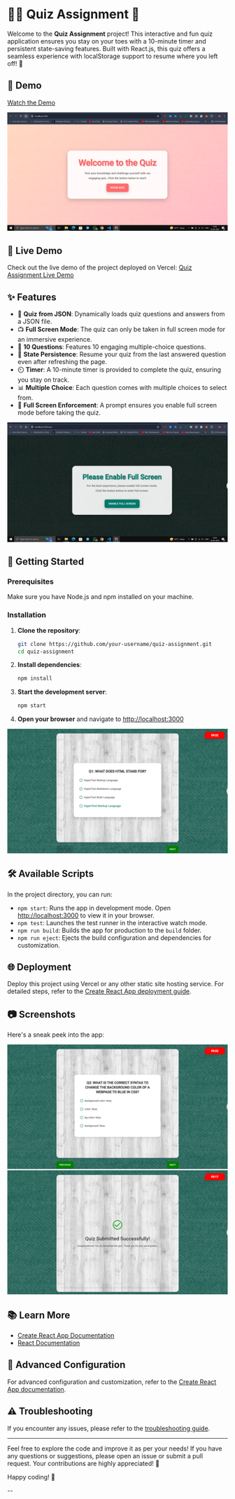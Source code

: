 # 📝✨ Quiz Assignment 🎉

Welcome to the **Quiz Assignment** project! This interactive and fun quiz application ensures you stay on your toes with a 10-minute timer and persistent state-saving features. Built with React.js, this quiz offers a seamless experience with localStorage support to resume where you left off! 🚀

## 🎥 Demo

[Watch the Demo](assets/quiz.gif)


![Quiz Screenshot](assets/sample1.PNG)

## 🌟 Live Demo

Check out the live demo of the project deployed on Vercel: [Quiz Assignment Live Demo](https://your-vercel-deployment-link.vercel.app)

## ✨ Features

- 🎯 **Quiz from JSON**: Dynamically loads quiz questions and answers from a JSON file.
- 📺 **Full Screen Mode**: The quiz can only be taken in full screen mode for an immersive experience.
- 🔢 **10 Questions**: Features 10 engaging multiple-choice questions.
- 💾 **State Persistence**: Resume your quiz from the last answered question even after refreshing the page.
- ⏲️ **Timer**: A 10-minute timer is provided to complete the quiz, ensuring you stay on track.
- 📊 **Multiple Choice**: Each question comes with multiple choices to select from.
- 🚫 **Full Screen Enforcement**: A prompt ensures you enable full screen mode before taking the quiz.

![Quiz Screenshot](assets/sample2.PNG)

## 🚀 Getting Started

### Prerequisites

Make sure you have Node.js and npm installed on your machine.

### Installation

1. **Clone the repository**:
    ```bash
    git clone https://github.com/your-username/quiz-assignment.git
    cd quiz-assignment
    ```

2. **Install dependencies**:
    ```bash
    npm install
    ```

3. **Start the development server**:
    ```bash
    npm start
    ```

4. **Open your browser** and navigate to [http://localhost:3000](http://localhost:3000)

![Quiz Screenshot](assets/sample3.png)
## 🛠️ Available Scripts

In the project directory, you can run:

- `npm start`: Runs the app in development mode. Open [http://localhost:3000](http://localhost:3000) to view it in your browser.
- `npm test`: Launches the test runner in the interactive watch mode.
- `npm run build`: Builds the app for production to the `build` folder.
- `npm run eject`: Ejects the build configuration and dependencies for customization.

## 🌐 Deployment

Deploy this project using Vercel or any other static site hosting service. For detailed steps, refer to the [Create React App deployment guide](https://facebook.github.io/create-react-app/docs/deployment).

## 📷 Screenshots

Here's a sneak peek into the app:

![Quiz Screenshot](assets/sample4.png)
![Quiz Screenshot](assets/sample5.png)

## 📚 Learn More

- [Create React App Documentation](https://facebook.github.io/create-react-app/docs/getting-started)
- [React Documentation](https://reactjs.org/)

## 🚀 Advanced Configuration

For advanced configuration and customization, refer to the [Create React App documentation](https://facebook.github.io/create-react-app/docs/advanced-configuration).

## ⚠️ Troubleshooting

If you encounter any issues, please refer to the [troubleshooting guide](https://facebook.github.io/create-react-app/docs/troubleshooting#npm-run-build-fails-to-minify).


---

Feel free to explore the code and improve it as per your needs! If you have any questions or suggestions, please open an issue or submit a pull request. Your contributions are highly appreciated! 🌟

Happy coding! 🚀

--
